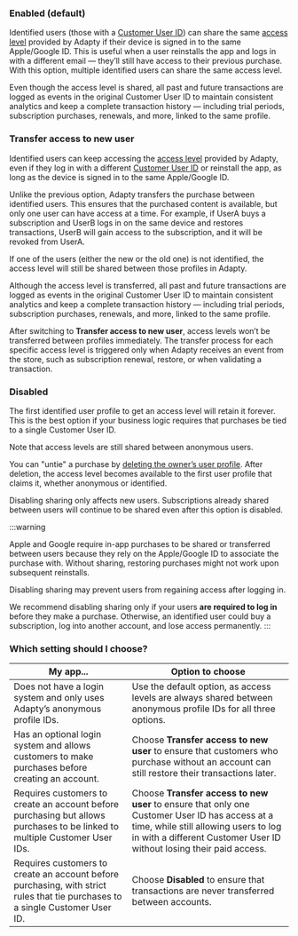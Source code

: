 <!--- sharingaccesslevel.md --->

### Enabled (default)

Identified users (those with a [Customer User ID](identifying-users#setting-customer-user-id-on-configuration)) can share the same [access level](https://adapty.io/docs/access-level) provided by Adapty if their device is signed in to the same Apple/Google ID. This is useful when a user reinstalls the app and logs in with a different email — they’ll still have access to their previous purchase. With this option, multiple identified users can share the same access level.

Even though the access level is shared, all past and future transactions are logged as events in the original Customer User ID to maintain consistent analytics and keep a complete transaction history — including trial periods, subscription purchases, renewals, and more, linked to the same profile.

### Transfer access to new user

Identified users can keep accessing the [access level](access-level) provided by Adapty, even if they log in with a different [Customer User ID](identifying-users#setting-customer-user-id-on-configuration) or reinstall the app, as long as the device is signed in to the same Apple/Google ID.

Unlike the previous option, Adapty transfers the purchase between identified users. This ensures that the purchased content is available, but only one user can have access at a time. For example, if UserA buys a subscription and UserB logs in on the same device and restores transactions, UserB will gain access to the subscription, and it will be revoked from UserA.

If one of the users (either the new or the old one) is not identified, the access level will still be shared between those profiles in Adapty.

Although the access level is transferred, all past and future transactions are logged as events in the original Customer User ID to maintain consistent analytics and keep a complete transaction history — including trial periods, subscription purchases, renewals, and more, linked to the same profile.

After switching to **Transfer access to new user**, access levels won’t be transferred between profiles immediately. The transfer process for each specific access level is triggered only when Adapty receives an event from the store, such as subscription renewal, restore, or when validating a transaction.

### Disabled

The first identified user profile to get an access level will retain it forever. This is the best option if your business logic requires that purchases be tied to a single Customer User ID.

Note that access levels are still shared between anonymous users.

You can "untie" a purchase by [deleting the owner’s user profile](server-side-api-specs#delete-users-data). After deletion, the access level becomes available to the first user profile that claims it, whether anonymous or identified.

Disabling sharing only affects new users. Subscriptions already shared between users will continue to be shared even after this option is disabled.

:::warning

Apple and Google require in-app purchases to be shared or transferred between users because they rely on the Apple/Google ID to associate the purchase with. Without sharing, restoring purchases might not work upon subsequent reinstalls.

Disabling sharing may prevent users from regaining access after logging in.

We recommend disabling sharing only if your users **are required to log in** before they make a purchase. Otherwise, an identified user could buy a subscription, log into another account, and lose access permanently.
:::

### Which setting should I choose?

| My app...                                                    | Option to choose                                             |
| ------------------------------------------------------------ | ------------------------------------------------------------ |
| Does not have a login system and only uses Adapty’s anonymous profile IDs. | Use the default option, as access levels are always shared between anonymous profile IDs for all three options. |
| Has an optional login system and allows customers to make purchases before creating an account. | Choose **Transfer access to new user** to ensure that customers who purchase without an account can still restore their transactions later. |
| Requires customers to create an account before purchasing but allows purchases to be linked to multiple Customer User IDs. | Choose **Transfer access to new user** to ensure that only one Customer User ID has access at a time, while still allowing users to log in with a different Customer User ID without losing their paid access. |
| Requires customers to create an account before purchasing, with strict rules that tie purchases to a single Customer User ID. | Choose **Disabled** to ensure that transactions are never transferred between accounts. |
